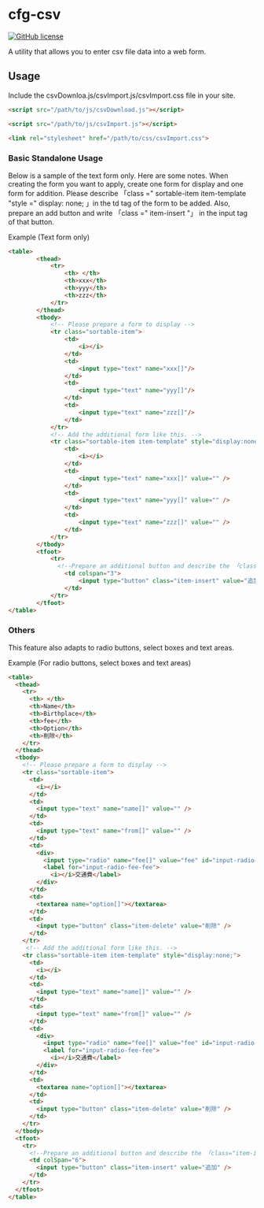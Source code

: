 # cfg-csv

[![GitHub license](https://img.shields.io/badge/license-MIT-brightgreen.svg)](https://raw.githubusercontent.com/appleple/document-outliner/master/LICENSE)

A utility that allows you to enter csv file data into a web form.

## Usage
Include the csvDownloa.js/csvImport.js/csvImport.css file in your site.
```html
<script src="/path/to/js/csvDownload.js"></script>
```
```html
<script src="/path/to/js/csvImport.js"></script>
```
```html
<link rel="stylesheet" href="/path/to/css/csvImport.css">
```

### Basic Standalone Usage
Below is a sample of the text form only.
Here are some notes. When creating the form you want to apply, create one form for display and one form for addition. Please describe 「class =" sortable-item item-template "style =" display: none; 」in the td tag of the form to be added. Also, prepare an add button and write 「class =" item-insert "」 in the input tag of that button.

Example (Text form only)
```html
<table>
        <thead>
            <tr>
                <th> </th>
                <th>xxx</th>
                <th>yyy</th>
                <th>zzz</th>
            </tr>
        </thead>
        <tbody>
            <!-- Please prepare a form to display -->
            <tr class="sortable-item">
                <td>
                    <i></i>
                </td>
                <td>
                    <input type="text" name="xxx[]"/>
                </td>
                <td>
                    <input type="text" name="yyy[]"/>
                </td>
                <td>
                    <input type="text" name="zzz[]"/>
                </td>
            </tr>
            <!-- Add the additional form like this. -->
            <tr class="sortable-item item-template" style="display:none;">
                <td>
                    <i></i>
                </td>
                <td>
                    <input type="text" name="xxx[]" value="" />
                </td>
                <td>
                    <input type="text" name="yyy[]" value="" />
                </td>
                <td>
                    <input type="text" name="zzz[]" value="" />
                </td>
            </tr>
        </tbody>
        <tfoot>
            <tr>
              <!--Prepare an additional button and describe the 「class="item-insert"」 in input type = "button"-->
                <td colspan="3">
                    <input type="button" class="item-insert" value="追加" />
                </td>
            </tr>
        </tfoot>
</table>
```

### Others
This feature also adapts to radio buttons, select boxes and text areas.

Example (For radio buttons, select boxes and text areas)
```html
<table>
  <thead>
    <tr>
      <th> </th>
      <th>Name</th>
      <th>Birthplace</th>
      <th>fee</th>
      <th>Option</th>
      <th>削除</th>
    </tr>
  </thead>
  <tbody>
    <!-- Please prepare a form to display -->
    <tr class="sortable-item">
      <td>
        <i></i>
      </td>
      <td>
        <input type="text" name="name[]" value="" />
      </td>
      <td>
        <input type="text" name="from[]" value="" />
      </td>
      <td>
        <div>
          <input type="radio" name="fee[]" value="fee" id="input-radio-fee-fee" />
          <label for="input-radio-fee-fee">
            <i></i>交通費</label>
        </div>
      </td>
      <td>
        <textarea name="option[]"></textarea>
      </td>
      <td>
        <input type="button" class="item-delete" value="削除" />
      </td>
    </tr>
     <!-- Add the additional form like this. -->
    <tr class="sortable-item item-template" style="display:none;">
      <td>
        <i></i>
      </td>
      <td>
        <input type="text" name="name[]" value="" />
      </td>
      <td>
        <input type="text" name="from[]" value="" />
      </td>
      <td>
        <div>
          <input type="radio" name="fee[]" value="fee" id="input-radio-fee-fee" />
          <label for="input-radio-fee-fee">
            <i></i>交通費</label>
        </div>
      </td>
      <td>
        <textarea name="option[]"></textarea>
      </td>
      <td>
        <input type="button" class="item-delete" value="削除" />
      </td>
    </tr>
  </tbody>
  <tfoot>
    <tr>
      <!--Prepare an additional button and describe the 「class="item-insert"」 in input type = "button"-->
      <td colSpan="6">
        <input type="button" class="item-insert" value="追加" />
      </td>
    </tr>
  </tfoot>
</table>
```
